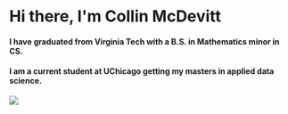 <h1 align="Left">Hi there, I'm Collin McDevitt</h1>

<h4 align="Left"> I have graduated from Virginia Tech with a B.S. in Mathematics minor in CS.</h4>
<h4 aligb = "Left"> I am a current student at UChicago getting my masters in applied data science.</h4>

<span align="left">

<img src="https://github-readme-stats.vercel.app/api/top-langs/?username=cmcdev-code&layout=donut&theme=gruvbox&langs_count=7&hide=javascript,html)">
  
</span>
